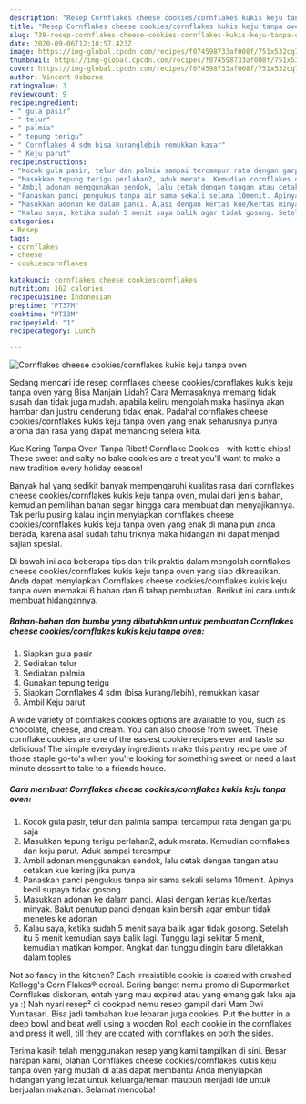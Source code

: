```yaml
---
description: "Resep Cornflakes cheese cookies/cornflakes kukis keju tanpa oven | Resep Membuat Cornflakes cheese cookies/cornflakes kukis keju tanpa oven Yang Enak dan Simpel"
title: "Resep Cornflakes cheese cookies/cornflakes kukis keju tanpa oven | Resep Membuat Cornflakes cheese cookies/cornflakes kukis keju tanpa oven Yang Enak dan Simpel"
slug: 739-resep-cornflakes-cheese-cookies-cornflakes-kukis-keju-tanpa-oven-resep-membuat-cornflakes-cheese-cookies-cornflakes-kukis-keju-tanpa-oven-yang-enak-dan-simpel
date: 2020-09-06T12:10:57.423Z
image: https://img-global.cpcdn.com/recipes/f074598733af008f/751x532cq70/cornflakes-cheese-cookiescornflakes-kukis-keju-tanpa-oven-foto-resep-utama.jpg
thumbnail: https://img-global.cpcdn.com/recipes/f074598733af008f/751x532cq70/cornflakes-cheese-cookiescornflakes-kukis-keju-tanpa-oven-foto-resep-utama.jpg
cover: https://img-global.cpcdn.com/recipes/f074598733af008f/751x532cq70/cornflakes-cheese-cookiescornflakes-kukis-keju-tanpa-oven-foto-resep-utama.jpg
author: Vincent Osborne
ratingvalue: 3
reviewcount: 9
recipeingredient:
- " gula pasir"
- " telur"
- " palmia"
- " tepung terigu"
- " Cornflakes 4 sdm bisa kuranglebih remukkan kasar"
- " Keju parut"
recipeinstructions:
- "Kocok gula pasir, telur dan palmia sampai tercampur rata dengan garpu saja"
- "Masukkan tepung terigu perlahan2, aduk merata. Kemudian cornflakes dan keju parut. Aduk sampai tercampur"
- "Ambil adonan menggunakan sendok, lalu cetak dengan tangan atau cetakan kue kering jika punya"
- "Panaskan panci pengukus tanpa air sama sekali selama 10menit. Apinya kecil supaya tidak gosong."
- "Masukkan adonan ke dalam panci. Alasi dengan kertas kue/kertas minyak. Balut penutup panci dengan kain bersih agar embun tidak menetes ke adonan"
- "Kalau saya, ketika sudah 5 menit saya balik agar tidak gosong. Setelah itu 5 menit kemudian saya balik lagi. Tunggu lagi sekitar 5 menit, kemudian matikan kompor. Angkat dan tunggu dingin baru diletakkan dalam toples"
categories:
- Resep
tags:
- cornflakes
- cheese
- cookiescornflakes

katakunci: cornflakes cheese cookiescornflakes 
nutrition: 162 calories
recipecuisine: Indonesian
preptime: "PT37M"
cooktime: "PT33M"
recipeyield: "1"
recipecategory: Lunch

---
```



![Cornflakes cheese cookies/cornflakes kukis keju tanpa oven](https://img-global.cpcdn.com/recipes/f074598733af008f/751x532cq70/cornflakes-cheese-cookiescornflakes-kukis-keju-tanpa-oven-foto-resep-utama.jpg)

Sedang mencari ide resep cornflakes cheese cookies/cornflakes kukis keju tanpa oven yang Bisa Manjain Lidah? Cara Memasaknya memang tidak susah dan tidak juga mudah. apabila keliru mengolah maka hasilnya akan hambar dan justru cenderung tidak enak. Padahal cornflakes cheese cookies/cornflakes kukis keju tanpa oven yang enak seharusnya punya aroma dan rasa yang dapat memancing selera kita.

Kue Kering Tanpa Oven Tanpa Ribet! Cornflake Cookies - with kettle chips! These sweet and salty no bake cookies are a treat you&#39;ll want to make a new tradition every holiday season!

Banyak hal yang sedikit banyak mempengaruhi kualitas rasa dari cornflakes cheese cookies/cornflakes kukis keju tanpa oven, mulai dari jenis bahan, kemudian pemilihan bahan segar hingga cara membuat dan menyajikannya. Tak perlu pusing kalau ingin menyiapkan cornflakes cheese cookies/cornflakes kukis keju tanpa oven yang enak di mana pun anda berada, karena asal sudah tahu triknya maka hidangan ini dapat menjadi sajian spesial.


Di bawah ini ada beberapa tips dan trik praktis dalam mengolah cornflakes cheese cookies/cornflakes kukis keju tanpa oven yang siap dikreasikan. Anda dapat menyiapkan Cornflakes cheese cookies/cornflakes kukis keju tanpa oven memakai 6 bahan dan 6 tahap pembuatan. Berikut ini cara untuk membuat hidangannya.

<!--inarticleads1-->

##### Bahan-bahan dan bumbu yang dibutuhkan untuk pembuatan Cornflakes cheese cookies/cornflakes kukis keju tanpa oven:

1. Siapkan  gula pasir
1. Sediakan  telur
1. Sediakan  palmia
1. Gunakan  tepung terigu
1. Siapkan  Cornflakes 4 sdm (bisa kurang/lebih), remukkan kasar
1. Ambil  Keju parut


A wide variety of cornflakes cookies options are available to you, such as chocolate, cheese, and cream. You can also choose from sweet. These cornflake cookies are one of the easiest cookie recipes ever and taste so delicious! The simple everyday ingredients make this pantry recipe one of those staple go-to&#39;s when you&#39;re looking for something sweet or need a last minute dessert to take to a friends house. 

<!--inarticleads2-->

##### Cara membuat Cornflakes cheese cookies/cornflakes kukis keju tanpa oven:

1. Kocok gula pasir, telur dan palmia sampai tercampur rata dengan garpu saja
1. Masukkan tepung terigu perlahan2, aduk merata. Kemudian cornflakes dan keju parut. Aduk sampai tercampur
1. Ambil adonan menggunakan sendok, lalu cetak dengan tangan atau cetakan kue kering jika punya
1. Panaskan panci pengukus tanpa air sama sekali selama 10menit. Apinya kecil supaya tidak gosong.
1. Masukkan adonan ke dalam panci. Alasi dengan kertas kue/kertas minyak. Balut penutup panci dengan kain bersih agar embun tidak menetes ke adonan
1. Kalau saya, ketika sudah 5 menit saya balik agar tidak gosong. Setelah itu 5 menit kemudian saya balik lagi. Tunggu lagi sekitar 5 menit, kemudian matikan kompor. Angkat dan tunggu dingin baru diletakkan dalam toples


Not so fancy in the kitchen? Each irresistible cookie is coated with crushed Kellogg&#39;s Corn Flakes® cereal. Sering banget nemu promo di Supermarket Cornflakes diskonan, entah yang mau expired atau yang emang gak laku aja ya :) Nah nyari resep² di cookpad nemu resep gampil dari Mam Dwi Yunitasari. Bisa jadi tambahan kue lebaran juga cookies. Put the butter in a deep bowl and beat well using a wooden Roll each cookie in the cornflakes and press it well, till they are coated with cornflakes on both the sides. 

Terima kasih telah menggunakan resep yang kami tampilkan di sini. Besar harapan kami, olahan Cornflakes cheese cookies/cornflakes kukis keju tanpa oven yang mudah di atas dapat membantu Anda menyiapkan hidangan yang lezat untuk keluarga/teman maupun menjadi ide untuk berjualan makanan. Selamat mencoba!
